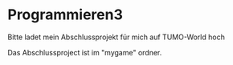 # Programmieren3

Bitte ladet mein Abschlussprojekt für mich auf TUMO-World hoch

Das Abschlussproject ist im "mygame" ordner.